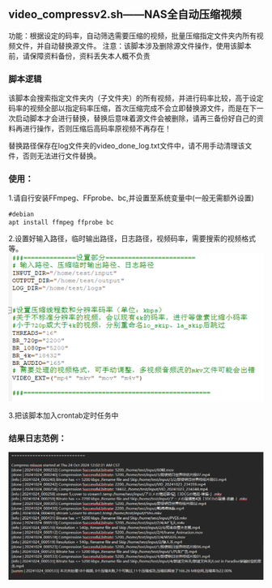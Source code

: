 ## video_compressv2.sh——NAS全自动压缩视频
功能：根据设定的码率，自动筛选需要压缩的视频，批量压缩指定文件夹内所有视频文件，并自动替换源文件。
注意：该脚本涉及删除源文件操作，使用该脚本前，请保障资料备份，资料丢失本人概不负责

### 脚本逻辑
该脚本会搜索指定文件夹内（子文件夹）的所有视频，并进行码率比较，高于设定码率的视频全部以指定码率压缩，首次压缩完成不会立即替换源文件，而是在下一次启动脚本才会进行替换，替换后意味着源文件会被删除，请再三备份好自己的资料再进行操作，否则压缩后高码率原视频不再存在！


替换路径保存在log文件夹的video_done_log.txt文件中，请不用手动清理该文件，否则无法进行文件替换。

### 使用：
1.请自行安装FFmpeg、FFprobe、bc,并设置至系统变量中(一般无需额外设置)
```
#debian
apt install ffmpeg ffprobe bc
```
2.设置好输入路径，临时输出路径，日志路径，视频码率，需要搜索的视频格式等。
![](imageSS20241024-001728.png)

3.把该脚本加入crontab定时任务中

### 结果日志范例：
![](imageSS20241024-001759.png)
